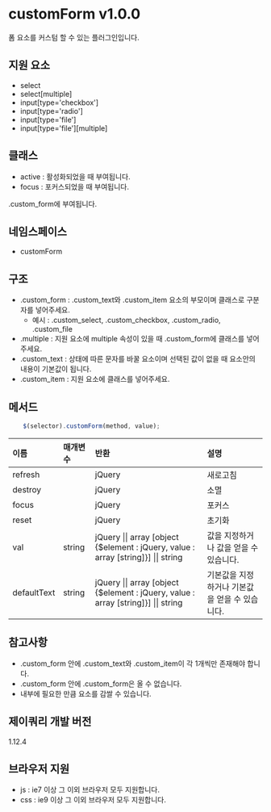 # customForm v1.0.0
폼 요소를 커스텀 할 수 있는 플러그인입니다.

## 지원 요소
- select
- select[multiple]
- input[type='checkbox']
- input[type='radio']
- input[type='file']
- input[type='file'][multiple]

## 클래스
- active : 활성화되었을 때 부여됩니다.
- focus : 포커스되었을 때 부여됩니다.

.custom_form에 부여됩니다.

## 네임스페이스
- customForm

## 구조
- .custom_form : .custom_text와 .custom_item 요소의 부모이며 클래스로 구분자를 넣어주세요.
  - 예시 : .custom_select, .custom_checkbox, .custom_radio, .custom_file
- .multiple : 지원 요소에 multiple 속성이 있을 때 .custom_form에 클래스를 넣어주세요.
- .custom_text : 상태에 따른 문자를 바꿀 요소이며 선택된 값이 없을 때 요소안의 내용이 기본값이 됩니다.
- .custom_item : 지원 요소에 클래스를 넣어주세요.

## 메서드

```javascript
    $(selector).customForm(method, value);
````

이름 | 매개변수 | 반환 | 설명
| :-- | :---- | :-- | :-- |
refresh | | jQuery | 새로고침
destroy | | jQuery | 소멸
focus | | jQuery | 포커스
reset | | jQuery | 초기화
val | string | jQuery \|\| array [object {$element : jQuery, value : array [string]}] \|\| string | 값을 지정하거나 값을 얻을 수 있습니다.
defaultText | string | jQuery \|\| array [object {$element : jQuery, value : array [string]}] \|\| string | 기본값을 지정하거나 기본값을 얻을 수 있습니다.

## 참고사항
- .custom_form 안에 .custom_text와 .custom_item이 각 1개씩만 존재해야 합니다.
- .custom_form 안에 .custom_form은 올 수 없습니다.
- 내부에 필요한 만큼 요소를 감쌀 수 있습니다.

## 제이쿼리 개발 버전
1.12.4

## 브라우저 지원
- js : ie7 이상 그 이외 브라우저 모두 지원합니다.
- css : ie9 이상 그 이외 브라우저 모두 지원합니다.